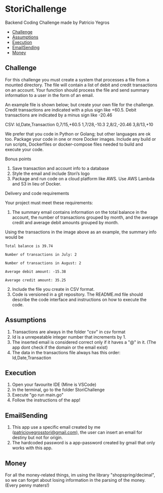 # StoriChallenge

Backend Coding Challenge made by Patricio Yegros

- [Challenge](#challenge)
- [Assumptions](#assumptions)
- [Execution](#execution)
- [EmailSending](#emailSending)
- [Money](#money)

## Challenge

For this challenge you must create a system that processes a file from a mounted directory. The file
    will contain a list of debit and credit transactions on an account. Your function should process the file
    and send summary information to a user in the form of an email.

An example file is shown below; but create your own file for the challenge. Credit transactions are
    indicated with a plus sign like +60.5. Debit transactions are indicated by a minus sign like -20.46

CSV:
    Id,Date,Transaction
    0,7/15,+60.5
    1,7/28,-10.3
    2,8/2,-20.46
    3,8/13,+10

We prefer that you code in Python or Golang; but other languages are ok too. Package your code in
one or more Docker images. Include any build or run scripts, Dockerfiles or docker-compose files
needed to build and execute your code.

Bonus points
1. Save transaction and account info to a database
2. Style the email and include Stori’s logo
3. Package and run code on a cloud platform like AWS. Use AWS Lambda and S3 in lieu of Docker.

Delivery and code requirements

Your project must meet these requirements:

1. The summary email contains information on the total balance in the account, the number of
transactions grouped by month, and the average credit and average debit amounts grouped by 
month. 

Using the transactions in the image above as an example, the summary info would be

    Total balance is 39.74

    Number of transactions in July: 2

    Number of transactions in August: 2

    Average debit amount: -15.38
    
    Average credit amount: 35.25

2. Include the file you create in CSV format.
3. Code is versioned in a git repository. The README.md file should describe the code interface and
instructions on how to execute the code.

## Assumptions

1. Transactions are always in the folder "csv" in csv format
2. Id is a unrepeatable integer number that increments by 1.
3. The inserted email is considered correct only if it haves a "@" in it. (The app dont check if the domain or the email exist)
4. The data in the transactions file always has this order: Id,Date,Transaction

## Execution

1. Open your favourite IDE (Mine is VSCode)
2. In the terminal, go to the folder StoriChallenge
3. Execute "go run main.go"
4. Follow the instructions of the app!

## EmailSending

1. This app use a specific email created by me (patricioyegrosstori@gmail.com), the user can insert an email for destiny but not for origin.
2. The hardcoded password is a app-password created by gmail that only works with this app.

## Money
For all the money-related things, im using the library "shopspring/decimal", so we can forget about losing information in the parsing of the money.
(Every penny maters!)


